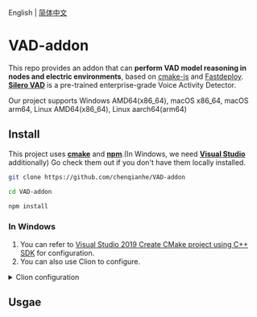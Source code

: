 English | [简体中文](README_CN.md)

# VAD-addon

This repo provides an addon that can **perform VAD model reasoning in nodes and electric environments**, based on [cmake-js](https://github.com/cmake-js/cmake-js) and [Fastdeploy](https://github.com/PaddlePaddle/FastDeploy).
[**Silero VAD**](https://github.com/snakers4/silero-vad) is a pre-trained enterprise-grade Voice Activity Detector. 

Our project supports Windows AMD64(x86_64), macOS x86_64, macOS arm64, Linux AMD64(x86_64), Linux aarch64(arm64)

## Install

This project uses [**cmake**](https://cmake.org/) and [**npm**](https://www.npmjs.com/).(In Windows, we need [**Visual Studio**](https://visualstudio.microsoft.com) additionally) Go check them out if you don't have them locally installed.

```bash
git clone https://github.com/chenqianhe/VAD-addon

cd VAD-addon

npm install
```

### In Windows

1. You can refer to [Visual Studio 2019 Create CMake project using C++ SDK](https://github.com/PaddlePaddle/FastDeploy/blob/develop/docs/en/faq/use_sdk_on_windows.md#33-visual-studio-2019-create-cmake-project-using-c-sdk) for configuration.
2. You can also use Clion to configure.
<details>
<summary>Clion configuration</summary>
<img width="1425" alt="image" src="https://user-images.githubusercontent.com/54462604/213860521-5cf830ef-fa95-460f-8b0a-e44f95a56070.png">
<img alt="image" src="https://user-images.githubusercontent.com/54462604/213860779-46da3900-88f2-408b-950b-5e920c4b744b.png">

</details>

## Usgae

